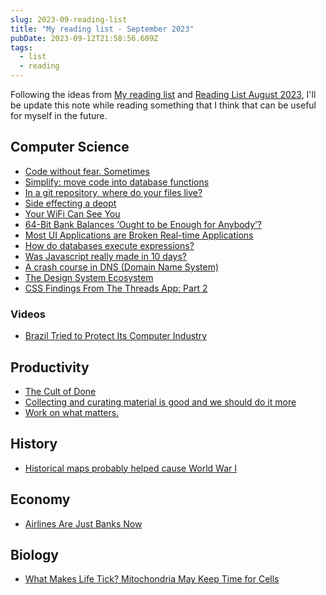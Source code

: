 ```yaml
---
slug: 2023-09-reading-list
title: "My reading list - September 2023"
pubDate: 2023-09-12T21:58:56.609Z
tags:
  - list
  - reading
---
```


Following the ideas from [My reading list](https://samueldurantes.github.io/blog/post/my-reading-list) and [Reading List August 2023](https://poorlydefinedbehaviour.github.io/posts/reading_list_august_2023/),
I'll be update this note while reading something that I think that can be useful for myself in the future.

## Computer Science

- [Code without fear. Sometimes](https://reasoning.page/2023/09/12/code-without-fear-sometimes/)
- [Simplify: move code into database functions](https://sive.rs/pg)
- [In a git repository, where do your files live?](https://jvns.ca/blog/2023/09/14/in-a-git-repository--where-do-your-files-live-/)
- [Side effecting a deopt](https://www.recompiled.dev/blog/deopt/)
- [Your WiFi Can See You](https://mrereports.substack.com/p/your-wifi-can-see-you)
- [64-Bit Bank Balances ‘Ought to be Enough for Anybody’?](https://tigerbeetle.com/blog/2023-09-19-64-bit-bank-balances-ought-to-be-enough-for-anybody/)
- [Most UI Applications are Broken Real-time Applications](https://thelig.ht/ui-apps-are-broken/)
- [How do databases execute expressions?](https://notes.eatonphil.com/2023-09-21-how-do-databases-execute-expressions.html)
- [Was Javascript really made in 10 days?](https://buttondown.email/hillelwayne/archive/did-brendan-eich-really-make-javascript-in-10-days/)
- [A crash course in DNS (Domain Name System)](https://blog.bytebytego.com/p/a-crash-course-in-dns-domain-name)
- [The Design System Ecosystem](https://bradfrost.com/blog/post/the-design-system-ecosystem/)
- [CSS Findings From The Threads App: Part 2](https://ishadeed.com/article/threads-app-css-part-2/)

### Videos

- [Brazil Tried to Protect Its Computer Industry](https://www.youtube.com/watch?v=brOtbWIViWM)

## Productivity

- [The Cult of Done](https://www.youtube.com/watch?v=bJQj1uKtnus)
- [Collecting and curating material is good and we should do it more](https://buttondown.email/hillelwayne/archive/in-defense-of/)
- [Work on what matters.](https://lethain.com/work-on-what-matters/)

## History

- [Historical maps probably helped cause World War I](https://resobscura.substack.com/p/historical-maps-probably-helped-cause)

## Economy

- [Airlines Are Just Banks Now](https://www.theatlantic.com/ideas/archive/2023/09/airlines-banks-mileage-programs/675374/)

## Biology

- [What Makes Life Tick? Mitochondria May Keep Time for Cells](https://www.quantamagazine.org/what-makes-life-tick-mitochondria-may-keep-time-for-cells-20230918/)
